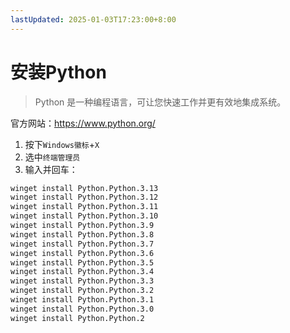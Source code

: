 ```yaml
---
lastUpdated: 2025-01-03T17:23:00+8:00
---
```


# 安装Python

> Python 是一种编程语言，可让您快速工作并更有效地集成系统。

官方网站：<https://www.python.org/>

1. 按下```Windows徽标```+```X```
2. 选中```终端管理员```
3. 输入并回车：

```bash
winget install Python.Python.3.13
winget install Python.Python.3.12
winget install Python.Python.3.11
winget install Python.Python.3.10
winget install Python.Python.3.9
winget install Python.Python.3.8
winget install Python.Python.3.7
winget install Python.Python.3.6
winget install Python.Python.3.5
winget install Python.Python.3.4
winget install Python.Python.3.3
winget install Python.Python.3.2
winget install Python.Python.3.1
winget install Python.Python.3.0
winget install Python.Python.2
```